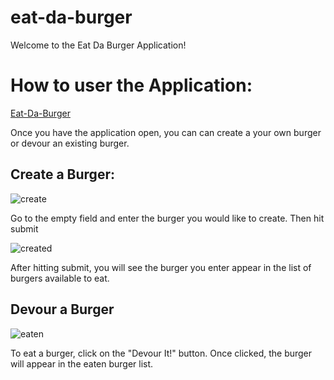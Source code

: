 # eat-da-burger

Welcome to the Eat Da Burger Application!

# How to user the Application:

[Eat-Da-Burger](https://floating-taiga-99864.herokuapp.com/)

Once you have the application open, you can can create a your own burger or devour an existing burger.

Create a Burger:
-

![create](../master/public/assets/img/create.png)

Go to the empty field and enter the burger you would like to create. Then hit submit


![created](../master/public/assets/img/createdBurger.png)

After hitting submit, you will see the burger you enter appear in the list of burgers available to eat. 


Devour a Burger
-

![eaten](../master/public/assets/img/eaten.png)

To eat a burger, click on the "Devour It!" button. Once clicked, the burger will appear in the eaten burger list. 